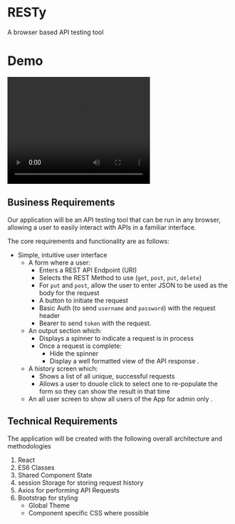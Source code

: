 # RESTy

A browser based API testing tool


# Demo

<video width="320" height="240" controls>
  <source src="./www_screencapture_com_2023-2-20_21_24.mp4" type="video/mp4">
Your browser does not support the video tag.
</video>

## Business Requirements

Our application will be an API testing tool that can be run in any browser, allowing a user to easily interact with APIs in a familiar interface.



The core requirements and functionality are as follows:

- Simple, intuitive user interface
  - A form where a user:
    - Enters a REST API Endpoint (URI)
    - Selects the REST Method to use (`get`, `post`, `put`, `delete`)
    - For `put` and `post`, allow the user to enter JSON to be used as the body for the request
    - A button to initiate the request
    - Basic Auth (to send `username` and `password`) with the request header
    - Bearer to send `token` with the request.
  - An output section which:
    - Displays a spinner to indicate a request is in process
    - Once a request is complete:
      - Hide the spinner
      - Display a well formatted view of the API response .
  - A history screen which:
    - Shows a list of all unique, successful requests
    - Allows a user to douole click to select one to re-populate the form so they can show the result in that time
  - An all user screen to show all users of the App for admin only .

## Technical Requirements

The application will be created with the following overall architecture and methodologies

1. React
1. ES6 Classes
1. Shared Component State
1. session Storage for storing request history
1. Axios for performing API Requests
1. Bootstrap for styling
   - Global Theme
   - Component specific CSS where possible

